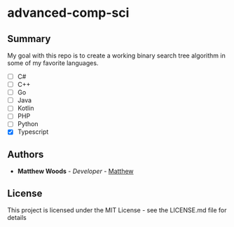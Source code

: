 # advanced-comp-sci

## Summary

My goal with this repo is to create a working binary search tree algorithm in some of my favorite languages.

-   [ ] C#
-   [ ] C++
-   [ ] Go
-   [ ] Java
-   [ ] Kotlin
-   [ ] PHP
-   [ ] Python
-   [x] Typescript

## Authors

-   **Matthew Woods** - _Developer_ - [Matthew](https://github.com/mxttwoods)

## License

This project is licensed under the MIT License - see the LICENSE.md file for details
